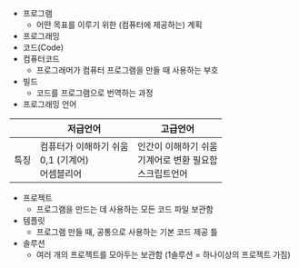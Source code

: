 - 프로그램
  - 어떤 목표를 이루기 위한 (컴퓨터에 제공하는) 계획
- 프로그래밍
- 코드(Code)
- 컴퓨터코드
  - 프로그래머가 컴퓨터 프로그램을 만들 때 사용하는 부호
- 빌드
  - 코드를 프로그램으로 번역하는 과정
- 프로그래밍 언어

|      | 저급언어                                                 | 고급언어                                                     |
| ---- | -------------------------------------------------------- | ------------------------------------------------------------ |
| 특징 | 컴퓨터가 이해하기 쉬움<br />0,1 (기계어)<br />어셈블리어 | 인간이 이해하기 쉬움<br />기계어로 변환 필요함<br />스크립트언어 |

- 프로젝트
  - 프로그램을 만드는 데 사용하는 모든 코드 파일 보관함
- 템플릿
  - 프로그램 만들 때, 공통으로 사용하는 기본 코드 제공 틀
- 솔루션
  - 여러 개의 프로젝트를 모아두는 보관함 (1솔루션 = 하나이상의 프로젝트 가짐)

